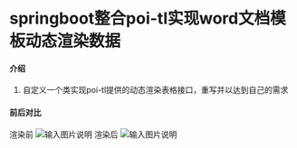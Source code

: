# springboot整合poi-tl实现word文档模板动态渲染数据

#### 介绍
1. 自定义一个类实现poi-tl提供的动态渲染表格接口，重写并以达到自己的需求

#### 前后对比
渲染前
![输入图片说明](https://foruda.gitee.com/images/1683552726002403776/8c50af66_8227804.png "屏幕截图")
渲染后
![输入图片说明](https://foruda.gitee.com/images/1683552738917699146/6de2bf51_8227804.png "屏幕截图")